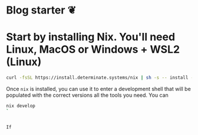 # Blog starter ❦


# Start by installing Nix. You'll need Linux, MacOS or Windows + WSL2 (Linux)

```bash
curl -fsSL https://install.determinate.systems/nix | sh -s -- install --determinate
```

Once `nix` is installed, you can use it to enter a development shell that will be populated with the correct versions all the tools you need. You can 

```bash
nix develop
`


If



